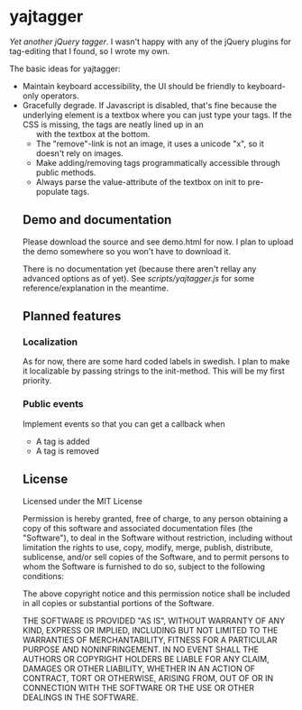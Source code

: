 yajtagger
=============
_Yet another jQuery tagger_. I wasn't happy with any of the jQuery
plugins for tag-editing that I found, so I wrote my own.

The basic ideas for yajtagger:
- Maintain keyboard accessibility, the UI should be friendly to keyboard-only operators.
- Gracefully degrade. If Javascript is disabled, that's fine because the underlying element
  is a textbox where you can just type your tags. If the CSS is missing, the tags are 
  neatly lined up in an <ul> with the textbox at the bottom.
- The "remove"-link is not an image, it uses a unicode "x", so it doesn't rely on images.
- Make adding/removing tags programmatically accessible through public methods.
- Always parse the value-attribute of the textbox on init to pre-populate tags.

Demo and documentation
----------------

Please download the source and see demo.html for now. I plan to upload the demo
somewhere so you won't have to download it.

There is no documentation yet (because there aren't rellay any advanced options as of yet).
See _scripts/yajtagger.js_ for some reference/explanation in the meantime.

Planned features
----------------

### Localization

As for now, there are some hard coded labels in swedish. I plan to make it localizable
by passing strings to the init-method. This will be my first priority.

### Public events

Implement events so that you can get a callback when
- A tag is added
- A tag is removed
    
License
-------

Licensed under the MIT License

Permission is hereby granted, free of charge, to any person obtaining a copy of this 
software and associated documentation files (the "Software"), to deal in the Software without
restriction, including without limitation the rights to use, copy, modify, merge, publish, 
distribute, sublicense, and/or sell copies of the Software, and to permit persons to whom the
Software is furnished to do so, subject to the following conditions:
 
The above copyright notice and this permission notice shall be
included in all copies or substantial portions of the Software.

THE SOFTWARE IS PROVIDED "AS IS", WITHOUT WARRANTY OF ANY KIND, EXPRESS OR IMPLIED, INCLUDING 
BUT NOT LIMITED TO THE WARRANTIES OF MERCHANTABILITY, FITNESS FOR A PARTICULAR PURPOSE AND
NONINFRINGEMENT. IN NO EVENT SHALL THE AUTHORS OR COPYRIGHT HOLDERS BE LIABLE FOR ANY CLAIM, 
DAMAGES OR OTHER LIABILITY, WHETHER IN AN ACTION OF CONTRACT, TORT OR OTHERWISE, ARISING FROM, 
OUT OF OR IN CONNECTION WITH THE SOFTWARE OR THE USE OR OTHER DEALINGS IN THE SOFTWARE.

